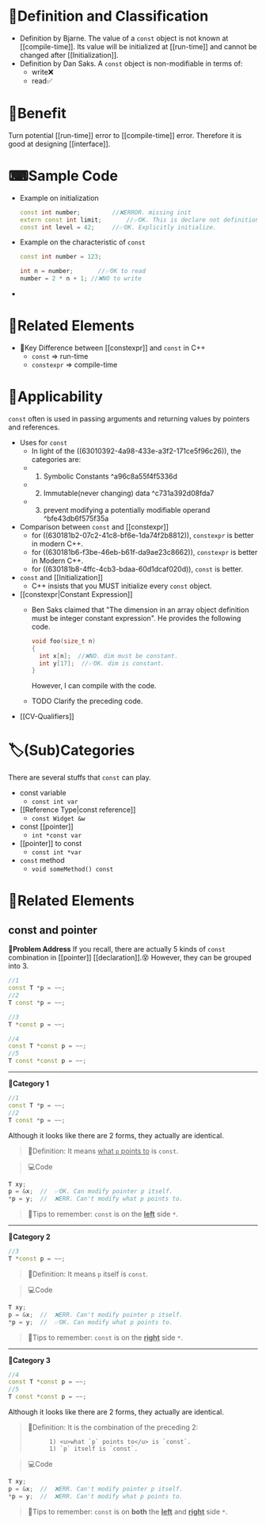 # 📝Definition and Classification
- Definition by Bjarne. The value of a `const` object is not known at [[compile-time]]. Its value will be initialized at [[run-time]] and cannot be changed after [[Initialization]].
- Definition by Dan Saks. A `const` object is non-modifiable in terms of:
    - write❌
    - read✅
    
# 🚀Benefit
 Turn potential [[run-time]] error to [[compile-time]] error. Therefore it is good at designing [[interface]].

# ⌨Sample Code
- Example on initialization
  
  ``` c++
  const int number;			//❌ERROR. missing init
  extern const int limit;		//✅OK. This is declare not definition.
  const int level = 42;		//✅OK. Explicitly initialize.
  ```
- Example on the characteristic of `const`
  ``` c++
  const int number = 123;
  
  int n = number;		//✅OK to read
  number = 2 * n + 1; //❌NO to write
  ```
-

# 🌱Related Elements
- 📌Key Difference between [[constexpr]] and `const` in C++
    - `const` => run-time
    - `constexpr` => compile-time
    
# 🤳Applicability
 `const` often is used in passing arguments and returning values by pointers and references.

- Uses for `const`
    - In light of the ((63010392-4a98-433e-a3f2-171ce5f96c26)), the categories are:
    - 1. Symbolic Constants ^a96c8a55f4f5336d
    - 2. Immutable(never changing) data ^c731a392d08fda7
    - 3. prevent modifying a potentially modifiable operand ^bfe43db6f575f35a
- Comparison between `const` and [[constexpr]]
    - for ((630181b2-07c2-41c8-bf6e-1da74f2b8812)), `constexpr` is better in modern C++.
    - for ((630181b6-f3be-46eb-b61f-da9ae23c8662)), `constexpr` is better in Modern C++.
    - for ((630181b8-4ffc-4cb3-bdaa-60d1dcaf020d)), `const` is better.
- `const` and [[Initialization]]
    - C++ insists that you MUST initialize every `const` object.
- [[constexpr|Constant Expression]]
    - Ben Saks claimed that "The dimension in an array object definition must be integer constant expression". He provides the following code.
      
      ``` c++
      void foo(size_t n)
      {
        int x[n];  //❌NO. dim must be constant.
        int y[17];	//✅OK. dim is constant.
      }
      ```
      
      However, I can compile with the code.
    - TODO Clarify the preceding code.
- [[CV-Qualifiers]]


# 🏷(Sub)Categories
There are several stuffs that `const` can play.
- const variable
	- `const int var`
- [[Reference Type|const reference]]
	- `const Widget &w`
- const [[pointer]]
	- `int *const var`
- [[pointer]] to const
	- `const int *var`
- `const` method
	- `void someMethod() const`



# 🌱Related Elements
## const and pointer
**💭Problem Address**
If you recall, there are actually 5 kinds of `const` combination in [[pointer]] [[declaration]].😵 However, they can be grouped into 3.
```cpp
//1
const T *p = ~~;
//2
T const *p = ~~;

//3
T *const p = ~~;

//4
const T *const p = ~~;
//5
T const *const p = ~~;
```
___
**📌Category 1**
```c++
//1
const T *p = ~~;
//2
T const *p = ~~;
```

Although it looks like there are 2 forms, they actually are identical.

> 📝Definition: It means <u>what `p` points to</u> is `const`.

> 💻Code

```c++
T xy;
p = &x;  //  ✅OK. Can modify pointer p itself.
*p = y;  //  ❌ERR. Can't modify what p points to.
```

> 🧠Tips to remember: `const` is on the **<u>left</u>** side `*`.

___
**📌Category 2**

```c++
//3
T *const p = ~~;
```

> 📝Definition: It means `p` itself is `const`.

> 💻Code

```c++
T xy;
p = &x;  //  ❌ERR. Can't modify pointer p itself.
*p = y;  //  ✅OK. Can modify what p points to.
```

> 🧠Tips to remember: `const` is on the **<u>right</u>** side `*`.

___
**📌Category 3**
```c++
//4
const T *const p = ~~;
//5
T const *const p = ~~;
```
Although it looks like there are 2 forms, they actually are identical.

> 📝Definition: It is the combination of the preceding 2:
>
> 			1) <u>what `p` points to</u> is `const`.
> 			1) `p` itself is `const`.

> 💻Code

```c++
T xy;
p = &x;  //  ❌ERR. Can't modify pointer p itself.
*p = y;  //  ❌ERR. Can't modify what p points to.
```

> 🧠Tips to remember: `const` is on **both** the **<u>left</u>** and <u>**right**</u> side `*`.


